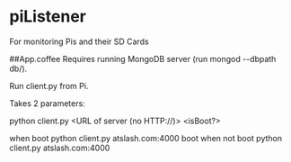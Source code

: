 piListener
==========

For monitoring Pis and their SD Cards


##App.coffee Requires running MongoDB server (run mongod --dbpath db/).


Run client.py from Pi.

Takes 2 parameters:

python client.py <URL of server (no HTTP://)> <isBoot?>

when boot python client.py atslash.com:4000 boot
when not boot python client.py atslash.com:4000
